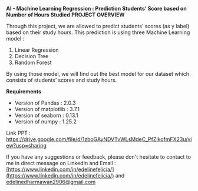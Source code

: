 ****AI - Machine Learning Regression : Prediction Students’ Score based on Number of Hours Studied****
**PROJECT OVERVIEW**

Through this project, we are allowed to predict students’ scores (as y label) based on their study hours. This prediction is using three Machine Learning model  : 
 1. Linear Regression
 2. Decision Tree
 3. Random Forest

By using those model, we will find out the best model for our dataset which consists of students’ scores and study hours. 

**Requirements**

- Version of Pandas : 2.0.3
- Version of matplotlib : 3.7.1
- Version of seaborn : 0.13.1
- Version of numpy : 1.25.2

Link PPT : https://drive.google.com/file/d/1zboGAyNDVTvWLsMdeC_PfZIkofmFX23u/view?usp=sharing


If you have any suggestions or feedback, please don't hesitate to contact to me in direct message on LinkedIn and Email : [https://www.linkedin.com/in/edelinefelicia/](https://www.linkedin.com/in/edelinefelicia/) and edelinedharmawan2906@gmail.com 
